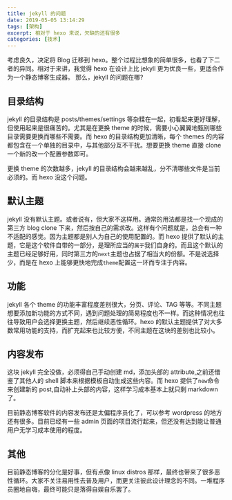 ```yaml
---
title: jekyll 的问题
date: 2019-05-05 13:14:29
tags: [架构]
excerpt: 相对于 hexo 来说，欠缺的还有很多
categories: [技术]
---
```


<!-- toc -->


考虑良久，决定将 Blog 迁移到 hexo。整个过程比想象的简单很多，也看了下二者的异同。相对于来讲，我觉得 hexo 在设计上比 jekyll 更为优良一些，更适合作为一个静态博客生成器。
那么，jekyll 的问题在哪?

## 目录结构

jekyll 的目录结构是 posts/themes/settings 等杂糅在一起，初看起来更好理解，但使用起来是很痛苦的。尤其是在更换 theme 的时候，需要小心翼翼地甄别哪些目录需要更换而哪些不需要。而 hexo 的目录结构更加清晰，每个 themes 的内容都包含在一个单独的目录中，与其他部分互不干扰。想要更换 theme 直接 clone 一个新的改一个配置参数即可。

更换 theme 的次数越多，jekyll 的目录结构会越来越乱，分不清哪些文件是当前必须的。而 hexo 没这个问题。


## 默认主题

jekyll 没有默认主题。或者说有，但大家不这样用。通常的用法都是找一个现成的第三方 blog clone 下来，然后按自己的需求改。这样有个问题就是，总会有一种不适配的感觉。因为主题都是别人为自己的使用配置的。而 hexo 提供了默认的主题，它是这个软件自带的一部分，是理所应当的`属于`我们自身的。而且这个默认的主题已经足够好用，同时第三方的`next`主题也占据了相当大的份额。不是说选择少，而是在 hexo 上能够更快地完成`theme`配置这一环而专注于内容。


## 功能

jekyll 各个 theme 的功能丰富程度差别很大，分页、评论、TAG 等等。不同主题想要添加新功能的方式不同，遇到问题处理的简易程度也不一样。而这种情况也往往导致用户会选择更换主题，然后继续恶性循环。hexo 的默认主题提供了对大多数常用功能的支持，而扩充起来也比较方便，不同主题在这块的差别也比较小。


## 内容发布

这块 jekyll 完全没做，必须得自己手动创建 md，添加头部的 attribute,之前还借鉴了其他人的 shell 脚本来根据模板自动生成这些内容。而 hexo 提供了`new`命令来创建新的 post,自动补上头部的内容，这样学习成本基本上就只剩 markdown 了。

目前静态博客软件的内容发布还是太偏程序员化了，可以参考 wordpress 的地方还有很多。目前已经有一些 admin 页面的项目流行起来，但还没有达到能让普通用户无学习成本使用的程度。


## 其他

目前静态博客的分化是好事，但有点像 linux distros 那样，最终也带来了很多恶性循环。大家不关注易用性去普及用户，而更关注彼此设计理念的不同。一堆程序员圈地自嗨，最终可能只是落得自娱自乐罢了。



